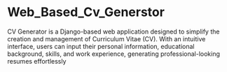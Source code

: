 # Web_Based_Cv_Generstor
CV Generator is a Django-based web application designed to simplify the creation and management of Curriculum Vitae (CV). With an intuitive interface, users can input their personal information, educational background, skills, and work experience, generating professional-looking resumes effortlessly
